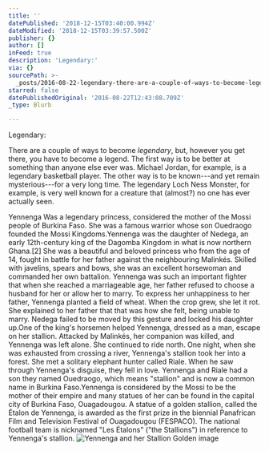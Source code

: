 ```yaml
---
title: ''
datePublished: '2018-12-15T03:40:00.994Z'
dateModified: '2018-12-15T03:39:57.500Z'
publisher: {}
author: []
inFeed: true
description: 'Legendary:'
via: {}
sourcePath: >-
  _posts/2016-08-22-legendary-there-are-a-couple-of-ways-to-become-legendary-b.md
starred: false
datePublishedOriginal: '2016-08-22T12:43:08.709Z'
_type: Blurb

---
```

Legendary:

There are a couple of ways to become _legendary_, but, however you get there, you have to become a legend. The first way is to be better at something than anyone else ever was. Michael Jordan, for example, is a legendary basketball player. The other way is to be known---and yet remain mysterious---for a very long time. The legendary Loch Ness Monster, for example, is very well known for a creature that (almost?) no one has ever actually seen.

Yennenga Was a legendary princess, considered the mother of the Mossi people of Burkina Faso. She was a famous warrior whose son Ouedraogo founded the Mossi Kingdoms.Yennenga was the daughter of Nedega, an early 12th-century king of the Dagomba Kingdom in what is now northern Ghana.\[2\] She was a beautiful and beloved princess who from the age of 14, fought in battle for her father against the neighbouring Malinkés. Skilled with javelins, spears and bows, she was an excellent horsewoman and commanded her own battalion. Yennenga was such an important fighter that when she reached a marriageable age, her father refused to choose a husband for her or allow her to marry. To express her unhappiness to her father, Yennenga planted a field of wheat. When the crop grew, she let it rot. She explained to her father that that was how she felt, being unable to marry. Nedega failed to be moved by this gesture and locked his daughter up.One of the king's horsemen helped Yennenga, dressed as a man, escape on her stallion. Attacked by Malinkés, her companion was killed, and Yennenga was left alone. She continued to ride north. One night, when she was exhausted from crossing a river, Yennenga's stallion took her into a forest. She met a solitary elephant hunter called Riale. When he saw through Yennenga's disguise, they fell in love. Yennenga and Riale had a son they named Ouedraogo, which means "stallion" and is now a common name in Burkina Faso.Yennenga is considered by the Mossi to be the mother of their empire and many statues of her can be found in the capital city of Burkina Faso, Ouagadougou. A statue of a golden stallion, called the Étalon de Yennenga, is awarded as the first prize in the biennial Panafrican Film and Television Festival of Ouagadougou (FESPACO). The national football team is nicknamed "Les Étalons" ("the Stallions") in reference to Yennenga's stallion.
![Yennenga and her Stallion Golden image](https://the-grid-user-content.s3-us-west-2.amazonaws.com/53900b16-8afe-4efb-a7f5-44fc0d230cc8.jpg)